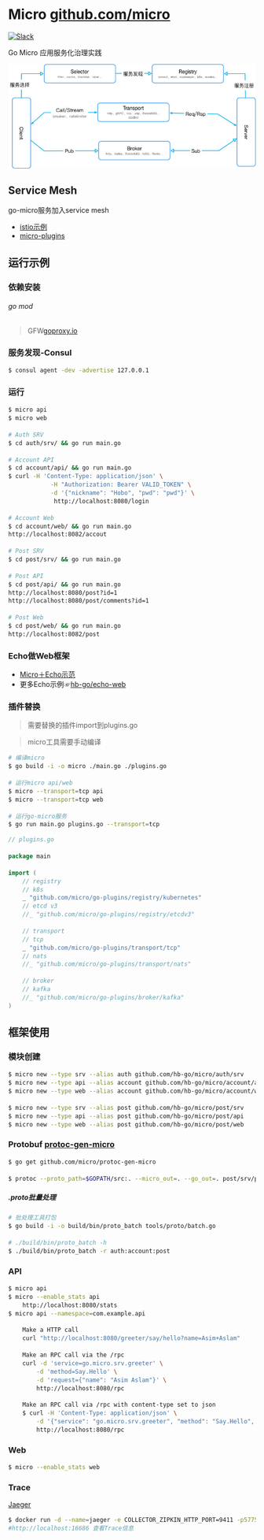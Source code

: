# Micro [github.com/micro](http://github.com/micro)
[![Slack](https://img.shields.io/badge/slack-join-D60051.svg)](https://hbchen.slack.com/messages/CE68CJ60Z)

Go Micro 应用服务化治理实践

<a href="/doc/README.md">![go-micro](/doc/img/micro.jpg "go-micro")</a>

## Service Mesh
go-micro服务加入service mesh
- [istio示例](https://github.com/hb-go/micro/tree/master/istio)
- [micro-plugins](https://github.com/hb-go/micro-plugins)

## 运行示例

### 依赖安装
###### go mod
> GFW[goproxy.io](https://goproxy.io/)

### 服务发现-Consul
```bash
$ consul agent -dev -advertise 127.0.0.1
```

### 运行
```bash
$ micro api
$ micro web

# Auth SRV
$ cd auth/srv/ && go run main.go

# Account API
$ cd account/api/ && go run main.go
$ curl -H 'Content-Type: application/json' \
            -H "Authorization: Bearer VALID_TOKEN" \
            -d '{"nickname": "Hobo", "pwd": "pwd"}' \
             http://localhost:8080/login
             
# Account Web
$ cd account/web/ && go run main.go
http://localhost:8082/accout

# Post SRV
$ cd post/srv/ && go run main.go

# Post API
$ cd post/api/ && go run main.go
http://localhost:8080/post?id=1
http://localhost:8080/post/comments?id=1

# Post Web
$ cd post/web/ && go run main.go
http://localhost:8082/post
```

### Echo做Web框架
- [Micro＋Echo示范](/_echo-web)
- 更多Echo示例☞[hb-go/echo-web](https://github.com/hb-go/echo-web)

### 插件替换
> 需要替换的插件import到plugins.go

> micro工具需要手动编译
```bash
# 编译micro
$ go build -i -o micro ./main.go ./plugins.go

# 运行micro api/web
$ micro --transport=tcp api
$ micro --transport=tcp web

# 运行go-micro服务
$ go run main.go plugins.go --transport=tcp
```
```go
// plugins.go

package main

import (
	// registry
	// k8s
	_ "github.com/micro/go-plugins/registry/kubernetes"
	// etcd v3
	//_ "github.com/micro/go-plugins/registry/etcdv3"

	// transport
	// tcp
	_ "github.com/micro/go-plugins/transport/tcp"
	// nats
	//_ "github.com/micro/go-plugins/transport/nats"

	// broker
	// kafka
	//_ "github.com/micro/go-plugins/broker/kafka"
)
```

## 框架使用

### 模块创建
```bash
$ micro new --type srv --alias auth github.com/hb-go/micro/auth/srv
$ micro new --type api --alias account github.com/hb-go/micro/account/api
$ micro new --type web --alias account github.com/hb-go/micro/account/web

$ micro new --type srv --alias post github.com/hb-go/micro/post/srv
$ micro new --type api --alias post github.com/hb-go/micro/post/api
$ micro new --type web --alias post github.com/hb-go/micro/post/web
```

### Protobuf [protoc-gen-micro](https://github.com/micro/protoc-gen-micro)
```bash
$ go get github.com/micro/protoc-gen-micro

$ protoc --proto_path=$GOPATH/src:. --micro_out=. --go_out=. post/srv/proto/example/example.proto
```

##### .proto批量处理
```bash
# 批处理工具打包
$ go build -i -o build/bin/proto_batch tools/proto/batch.go

# ./build/bin/proto_batch -h
$ ./build/bin/proto_batch -r auth:account:post
```

### API
```bash
$ micro api
$ micro --enable_stats api
    http://localhost:8080/stats
$ micro api --namespace=com.example.api

    Make a HTTP call
    curl "http://localhost:8080/greeter/say/hello?name=Asim+Aslam"

    Make an RPC call via the /rpc
    curl -d 'service=go.micro.srv.greeter' \
        -d 'method=Say.Hello' \
        -d 'request={"name": "Asim Aslam"}' \
        http://localhost:8080/rpc

    Make an RPC call via /rpc with content-type set to json
    $ curl -H 'Content-Type: application/json' \
        -d '{"service": "go.micro.srv.greeter", "method": "Say.Hello", "request": {"name": "Asim Aslam"}}' \
        http://localhost:8080/rpc
```

### Web
```bash
$ micro --enable_stats web
```
	
### Trace
[Jaeger](http://jaeger.readthedocs.io/en/latest/getting_started/#all-in-one-docker-image)
```bash
$ docker run -d --name=jaeger -e COLLECTOR_ZIPKIN_HTTP_PORT=9411 -p5775:5775/udp -p6831:6831/udp -p6832:6832/udp   -p5778:5778 -p16686:16686 -p14268:14268 -p9411:9411 jaegertracing/all-in-one:latest
#http://localhost:16686 查看Trace信息
```